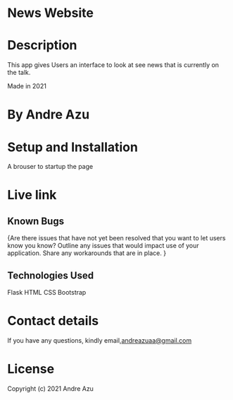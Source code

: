 # News Website
# Description
This app gives Users an interface to look at see news that is currently on the talk.

Made in 2021

# By Andre Azu
# Setup and Installation
A brouser to startup the page 

# Live link
 
## Known Bugs
{Are there issues that have not yet been resolved that you want to let users know you know? Outline any issues that would impact use of your application. Share any workarounds that are in place. }
## Technologies Used
Flask
HTML
CSS
Bootstrap
# Contact details
If you have any questions, kindly email,andreazuaa@gmail.com
# License
Copyright (c) 2021 Andre Azu